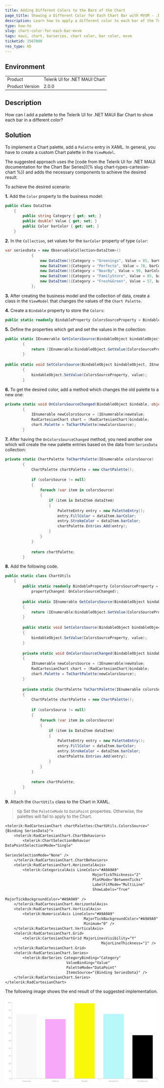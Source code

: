 ```yaml
---
title: Adding Different Colors to the Bars of the Chart
page_title: Showing a Different Color for Each Chart Bar with MVVM - .NET MAUI Knowledge Base
description: Learn how to apply a different color to each bar of the Telerik UI for .NET MAUI Chart component by using the MVVM pattern.
type: how-to
slug: chart-color-for-each-bar-mvvm
tags: maui, chart, barseries, chart color, bar color, mvvm
ticketid: 1567000
res_type: kb
---
```


## Environment

<table>
	<tbody>
    <tr>
      <td>Product</td>
      <td>Telerik UI for .NET MAUI Chart</td>
    </tr>
  	<tr>
  		<td>Product Version</td>
  		<td>2.0.0</td>
  	</tr>
	</tbody>
</table>


## Description

How can I add a palette to the Telerik UI for .NET MAUI Bar Chart to show each bar in a different color?

## Solution

To implement a Chart palette, add a `Palette` entry in XAML. In general, you have to create a custom Chart palette in the `ViewModel`.

The suggested approach uses the [code from the Telerik UI for .NET MAUI documentation for the Chart Bar Series]({% slug chart-types-cartesian-chart %}) and adds the necessary components to achieve the desired result.

To achieve the desired scenario:

**1.** Add the `Color` property to the business model:

```C#
public class DataItem
    {
        public string Category { get; set; }
        public double? Value { get; set; }
        public Color barColor { get; set; }
    }
```

**2.** In the `Collection`, set values for the `barColor` property of type `Color`:

```C#
var seriesData = new ObservableCollection<DataItem>()
            {
                new DataItem(){Category = "Greenings", Value = 85, barColor = Color.FromRgba("#F8F8F8")},
                new DataItem(){Category = "Perfecto", Value = 78, barColor = Color.FromRgba("#F8A8F8")},
                new DataItem(){Category = "NearBy", Value = 99, barColor = Color.FromRgba("#F8F808")},
                new DataItem(){Category = "FamilyStore", Value = 85, barColor = Color.FromRgba("#B8F8F8")},
                new DataItem(){Category = "Fresh&Green", Value = 57, barColor = Color.FromRgba("#000000")}
            };
```

**3.** After creating the business model and the collection of data, create a class in the `ViewModel` that changes the values of the `Chart Palette`.

**4.** Create a `Bindable` property to store the `Colors`:

```C#
public static readonly BindableProperty ColorsSourceProperty = BindableProperty.CreateAttached("ColorsSource", typeof(IEnumerable), typeof(ChartUtils), null, propertyChanged: OnColorsSourceChanged);
```

**5.** Define the properties which get and set the values in the collection:

```C#
public static IEnumerable GetColorsSource(BindableObject bindableObject)
        {
            return (IEnumerable)bindableObject.GetValue(ColorsSourceProperty);
        }

public static void SetColorsSource(BindableObject bindableObject, IEnumerable value)
        {
            bindableObject.SetValue(ColorsSourceProperty, value);
        }
```

**6.** To get the desired color, add a method which changes the old palette to a new one:

```C#
private static void OnColorsSourceChanged(BindableObject bindable, object oldValue, object newValue)
        {
            IEnumerable newColorsSource = (IEnumerable)newValue;
            RadCartesianChart chart = (RadCartesianChart)bindable;
            chart.Palette = ToChartPalette(newColorsSource);
        }
```

**7.** After having the `OnColorsSourceChanged` method, you need another one which will create the new palette entries based on the data from `SeriesData` collection:

```C#
private static ChartPalette ToChartPalette(IEnumerable colorsSource)
        {
            ChartPalette chartPalette = new ChartPalette();

            if (colorsSource != null)
            {
                foreach (var item in colorsSource)
                {
                    if (item is DataItem dataItem)
                    {
                        PaletteEntry entry = new PaletteEntry();
                        entry.FillColor = dataItem.barColor;
                        entry.StrokeColor = dataItem.barColor;
                        chartPalette.Entries.Add(entry);
                    }
                }
            }

            return chartPalette;
        }
```

**8.** Add the following code.   

```C#
public static class ChartUtils
    {
        public static readonly BindableProperty ColorsSourceProperty = BindableProperty.CreateAttached("ColorsSource", typeof(IEnumerable), typeof(ChartUtils), null,
            propertyChanged: OnColorsSourceChanged);

        public static IEnumerable GetColorsSource(BindableObject bindableObject)
        {
            return (IEnumerable)bindableObject.GetValue(ColorsSourceProperty);
        }

        public static void SetColorsSource(BindableObject bindableObject, IEnumerable value)
        {
            bindableObject.SetValue(ColorsSourceProperty, value);
        }

        private static void OnColorsSourceChanged(BindableObject bindable, object oldValue, object newValue)
        {
            IEnumerable newColorsSource = (IEnumerable)newValue;
            RadCartesianChart chart = (RadCartesianChart)bindable;
            chart.Palette = ToChartPalette(newColorsSource);
        }

        private static ChartPalette ToChartPalette(IEnumerable colorsSource)
        {
            ChartPalette chartPalette = new ChartPalette();

            if (colorsSource != null)
            {
                foreach (var item in colorsSource)
                {
                    if (item is DataItem dataItem)
                    {
                        PaletteEntry entry = new PaletteEntry();
                        entry.FillColor = dataItem.barColor;
                        entry.StrokeColor = dataItem.barColor;
                        chartPalette.Entries.Add(entry);
                    }
                }
            }

            return chartPalette;
        }
    }
```

**9.** Attach the `ChartUtils` class to the Chart in XAML.

>tip Set the `PaletteMode` to `DataPoint` properties. Otherwise, the palettes will fail to apply to the Chart.


```XAML
<telerik:RadCartesianChart chartPalettes:ChartUtils.ColorsSource="{Binding SeriesData}">
    <telerik:RadCartesianChart.ChartBehaviors>
        <telerik:ChartSelectionBehavior DataPointSelectionMode="Single"
                                                SeriesSelectionMode="None" />
    </telerik:RadCartesianChart.ChartBehaviors>
    <telerik:RadCartesianChart.HorizontalAxis>
        <telerik:CategoricalAxis LineColor="#A9A9A9"
                                        MajorTickThickness="2"
                                        PlotMode="BetweenTicks"
                                        LabelFitMode="MultiLine"
                                        ShowLabels="True"
                                        MajorTickBackgroundColor="#A9A9A9" />
    </telerik:RadCartesianChart.HorizontalAxis>
    <telerik:RadCartesianChart.VerticalAxis>
        <telerik:NumericalAxis LineColor="#A9A9A9"
                                    MajorTickBackgroundColor="#A9A9A9"
                                    Minimum="0" />
    </telerik:RadCartesianChart.VerticalAxis>
    <telerik:RadCartesianChart.Grid>
        <telerik:CartesianChartGrid MajorLinesVisibility="Y"
                                            MajorLineThickness="1" />
    </telerik:RadCartesianChart.Grid>
    <telerik:RadCartesianChart.Series>
        <telerik:BarSeries CategoryBinding="Category"
                            ValueBinding="Value"
                            PaletteMode="DataPoint"
                            ItemsSource="{Binding SeriesData}" />
    </telerik:RadCartesianChart.Series>
</telerik:RadCartesianChart>
```


The following image shows the end result of the suggested implementation.

![Chart Palette](images/chart-palette.png)
